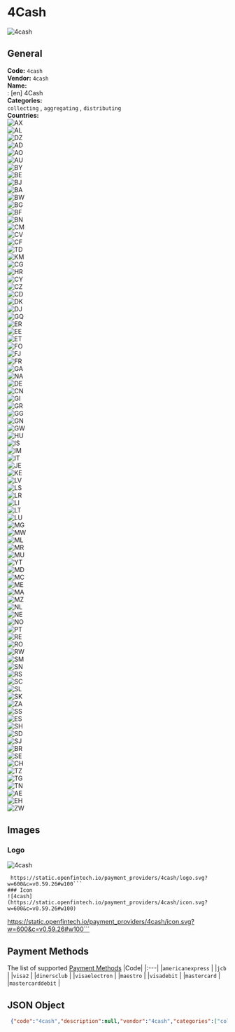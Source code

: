 # 4Cash 
![4cash](https://static.openfintech.io/payment_providers/4cash/logo.svg?w=600&c=v0.59.26#w100)  
## General 
**Code:** `4cash`  
**Vendor:** `4cash`  
**Name:**  
:	[en] 4Cash  
**Categories:**  
`collecting`  , `aggregating`  , `distributing`  
**Countries:**  
![AX](https://cdnjs.cloudflare.com/ajax/libs/flag-icon-css/3.3.0/flags/4x3/AX.svg#w24)  
![AL](https://cdnjs.cloudflare.com/ajax/libs/flag-icon-css/3.3.0/flags/4x3/AL.svg#w24)  
![DZ](https://cdnjs.cloudflare.com/ajax/libs/flag-icon-css/3.3.0/flags/4x3/DZ.svg#w24)  
![AD](https://cdnjs.cloudflare.com/ajax/libs/flag-icon-css/3.3.0/flags/4x3/AD.svg#w24)  
![AO](https://cdnjs.cloudflare.com/ajax/libs/flag-icon-css/3.3.0/flags/4x3/AO.svg#w24)  
![AU](https://cdnjs.cloudflare.com/ajax/libs/flag-icon-css/3.3.0/flags/4x3/AU.svg#w24)  
![BY](https://cdnjs.cloudflare.com/ajax/libs/flag-icon-css/3.3.0/flags/4x3/BY.svg#w24)  
![BE](https://cdnjs.cloudflare.com/ajax/libs/flag-icon-css/3.3.0/flags/4x3/BE.svg#w24)  
![BJ](https://cdnjs.cloudflare.com/ajax/libs/flag-icon-css/3.3.0/flags/4x3/BJ.svg#w24)  
![BA](https://cdnjs.cloudflare.com/ajax/libs/flag-icon-css/3.3.0/flags/4x3/BA.svg#w24)  
![BW](https://cdnjs.cloudflare.com/ajax/libs/flag-icon-css/3.3.0/flags/4x3/BW.svg#w24)  
![BG](https://cdnjs.cloudflare.com/ajax/libs/flag-icon-css/3.3.0/flags/4x3/BG.svg#w24)  
![BF](https://cdnjs.cloudflare.com/ajax/libs/flag-icon-css/3.3.0/flags/4x3/BF.svg#w24)  
![BN](https://cdnjs.cloudflare.com/ajax/libs/flag-icon-css/3.3.0/flags/4x3/BN.svg#w24)  
![CM](https://cdnjs.cloudflare.com/ajax/libs/flag-icon-css/3.3.0/flags/4x3/CM.svg#w24)  
![CV](https://cdnjs.cloudflare.com/ajax/libs/flag-icon-css/3.3.0/flags/4x3/CV.svg#w24)  
![CF](https://cdnjs.cloudflare.com/ajax/libs/flag-icon-css/3.3.0/flags/4x3/CF.svg#w24)  
![TD](https://cdnjs.cloudflare.com/ajax/libs/flag-icon-css/3.3.0/flags/4x3/TD.svg#w24)  
![KM](https://cdnjs.cloudflare.com/ajax/libs/flag-icon-css/3.3.0/flags/4x3/KM.svg#w24)  
![CG](https://cdnjs.cloudflare.com/ajax/libs/flag-icon-css/3.3.0/flags/4x3/CG.svg#w24)  
![HR](https://cdnjs.cloudflare.com/ajax/libs/flag-icon-css/3.3.0/flags/4x3/HR.svg#w24)  
![CY](https://cdnjs.cloudflare.com/ajax/libs/flag-icon-css/3.3.0/flags/4x3/CY.svg#w24)  
![CZ](https://cdnjs.cloudflare.com/ajax/libs/flag-icon-css/3.3.0/flags/4x3/CZ.svg#w24)  
![CD](https://cdnjs.cloudflare.com/ajax/libs/flag-icon-css/3.3.0/flags/4x3/CD.svg#w24)  
![DK](https://cdnjs.cloudflare.com/ajax/libs/flag-icon-css/3.3.0/flags/4x3/DK.svg#w24)  
![DJ](https://cdnjs.cloudflare.com/ajax/libs/flag-icon-css/3.3.0/flags/4x3/DJ.svg#w24)  
![GQ](https://cdnjs.cloudflare.com/ajax/libs/flag-icon-css/3.3.0/flags/4x3/GQ.svg#w24)  
![ER](https://cdnjs.cloudflare.com/ajax/libs/flag-icon-css/3.3.0/flags/4x3/ER.svg#w24)  
![EE](https://cdnjs.cloudflare.com/ajax/libs/flag-icon-css/3.3.0/flags/4x3/EE.svg#w24)  
![ET](https://cdnjs.cloudflare.com/ajax/libs/flag-icon-css/3.3.0/flags/4x3/ET.svg#w24)  
![FO](https://cdnjs.cloudflare.com/ajax/libs/flag-icon-css/3.3.0/flags/4x3/FO.svg#w24)  
![FJ](https://cdnjs.cloudflare.com/ajax/libs/flag-icon-css/3.3.0/flags/4x3/FJ.svg#w24)  
![FR](https://cdnjs.cloudflare.com/ajax/libs/flag-icon-css/3.3.0/flags/4x3/FR.svg#w24)  
![GA](https://cdnjs.cloudflare.com/ajax/libs/flag-icon-css/3.3.0/flags/4x3/GA.svg#w24)  
![NA](https://cdnjs.cloudflare.com/ajax/libs/flag-icon-css/3.3.0/flags/4x3/NA.svg#w24)  
![DE](https://cdnjs.cloudflare.com/ajax/libs/flag-icon-css/3.3.0/flags/4x3/DE.svg#w24)  
![CN](https://cdnjs.cloudflare.com/ajax/libs/flag-icon-css/3.3.0/flags/4x3/CN.svg#w24)  
![GI](https://cdnjs.cloudflare.com/ajax/libs/flag-icon-css/3.3.0/flags/4x3/GI.svg#w24)  
![GR](https://cdnjs.cloudflare.com/ajax/libs/flag-icon-css/3.3.0/flags/4x3/GR.svg#w24)  
![GG](https://cdnjs.cloudflare.com/ajax/libs/flag-icon-css/3.3.0/flags/4x3/GG.svg#w24)  
![GN](https://cdnjs.cloudflare.com/ajax/libs/flag-icon-css/3.3.0/flags/4x3/GN.svg#w24)  
![GW](https://cdnjs.cloudflare.com/ajax/libs/flag-icon-css/3.3.0/flags/4x3/GW.svg#w24)  
![HU](https://cdnjs.cloudflare.com/ajax/libs/flag-icon-css/3.3.0/flags/4x3/HU.svg#w24)  
![IS](https://cdnjs.cloudflare.com/ajax/libs/flag-icon-css/3.3.0/flags/4x3/IS.svg#w24)  
![IM](https://cdnjs.cloudflare.com/ajax/libs/flag-icon-css/3.3.0/flags/4x3/IM.svg#w24)  
![IT](https://cdnjs.cloudflare.com/ajax/libs/flag-icon-css/3.3.0/flags/4x3/IT.svg#w24)  
![JE](https://cdnjs.cloudflare.com/ajax/libs/flag-icon-css/3.3.0/flags/4x3/JE.svg#w24)  
![KE](https://cdnjs.cloudflare.com/ajax/libs/flag-icon-css/3.3.0/flags/4x3/KE.svg#w24)  
![LV](https://cdnjs.cloudflare.com/ajax/libs/flag-icon-css/3.3.0/flags/4x3/LV.svg#w24)  
![LS](https://cdnjs.cloudflare.com/ajax/libs/flag-icon-css/3.3.0/flags/4x3/LS.svg#w24)  
![LR](https://cdnjs.cloudflare.com/ajax/libs/flag-icon-css/3.3.0/flags/4x3/LR.svg#w24)  
![LI](https://cdnjs.cloudflare.com/ajax/libs/flag-icon-css/3.3.0/flags/4x3/LI.svg#w24)  
![LT](https://cdnjs.cloudflare.com/ajax/libs/flag-icon-css/3.3.0/flags/4x3/LT.svg#w24)  
![LU](https://cdnjs.cloudflare.com/ajax/libs/flag-icon-css/3.3.0/flags/4x3/LU.svg#w24)  
![MG](https://cdnjs.cloudflare.com/ajax/libs/flag-icon-css/3.3.0/flags/4x3/MG.svg#w24)  
![MW](https://cdnjs.cloudflare.com/ajax/libs/flag-icon-css/3.3.0/flags/4x3/MW.svg#w24)  
![ML](https://cdnjs.cloudflare.com/ajax/libs/flag-icon-css/3.3.0/flags/4x3/ML.svg#w24)  
![MR](https://cdnjs.cloudflare.com/ajax/libs/flag-icon-css/3.3.0/flags/4x3/MR.svg#w24)  
![MU](https://cdnjs.cloudflare.com/ajax/libs/flag-icon-css/3.3.0/flags/4x3/MU.svg#w24)  
![YT](https://cdnjs.cloudflare.com/ajax/libs/flag-icon-css/3.3.0/flags/4x3/YT.svg#w24)  
![MD](https://cdnjs.cloudflare.com/ajax/libs/flag-icon-css/3.3.0/flags/4x3/MD.svg#w24)  
![MC](https://cdnjs.cloudflare.com/ajax/libs/flag-icon-css/3.3.0/flags/4x3/MC.svg#w24)  
![ME](https://cdnjs.cloudflare.com/ajax/libs/flag-icon-css/3.3.0/flags/4x3/ME.svg#w24)  
![MA](https://cdnjs.cloudflare.com/ajax/libs/flag-icon-css/3.3.0/flags/4x3/MA.svg#w24)  
![MZ](https://cdnjs.cloudflare.com/ajax/libs/flag-icon-css/3.3.0/flags/4x3/MZ.svg#w24)  
![NL](https://cdnjs.cloudflare.com/ajax/libs/flag-icon-css/3.3.0/flags/4x3/NL.svg#w24)  
![NE](https://cdnjs.cloudflare.com/ajax/libs/flag-icon-css/3.3.0/flags/4x3/NE.svg#w24)  
![NO](https://cdnjs.cloudflare.com/ajax/libs/flag-icon-css/3.3.0/flags/4x3/NO.svg#w24)  
![PT](https://cdnjs.cloudflare.com/ajax/libs/flag-icon-css/3.3.0/flags/4x3/PT.svg#w24)  
![RE](https://cdnjs.cloudflare.com/ajax/libs/flag-icon-css/3.3.0/flags/4x3/RE.svg#w24)  
![RO](https://cdnjs.cloudflare.com/ajax/libs/flag-icon-css/3.3.0/flags/4x3/RO.svg#w24)  
![RW](https://cdnjs.cloudflare.com/ajax/libs/flag-icon-css/3.3.0/flags/4x3/RW.svg#w24)  
![SM](https://cdnjs.cloudflare.com/ajax/libs/flag-icon-css/3.3.0/flags/4x3/SM.svg#w24)  
![SN](https://cdnjs.cloudflare.com/ajax/libs/flag-icon-css/3.3.0/flags/4x3/SN.svg#w24)  
![RS](https://cdnjs.cloudflare.com/ajax/libs/flag-icon-css/3.3.0/flags/4x3/RS.svg#w24)  
![SC](https://cdnjs.cloudflare.com/ajax/libs/flag-icon-css/3.3.0/flags/4x3/SC.svg#w24)  
![SL](https://cdnjs.cloudflare.com/ajax/libs/flag-icon-css/3.3.0/flags/4x3/SL.svg#w24)  
![SK](https://cdnjs.cloudflare.com/ajax/libs/flag-icon-css/3.3.0/flags/4x3/SK.svg#w24)  
![ZA](https://cdnjs.cloudflare.com/ajax/libs/flag-icon-css/3.3.0/flags/4x3/ZA.svg#w24)  
![SS](https://cdnjs.cloudflare.com/ajax/libs/flag-icon-css/3.3.0/flags/4x3/SS.svg#w24)  
![ES](https://cdnjs.cloudflare.com/ajax/libs/flag-icon-css/3.3.0/flags/4x3/ES.svg#w24)  
![SH](https://cdnjs.cloudflare.com/ajax/libs/flag-icon-css/3.3.0/flags/4x3/SH.svg#w24)  
![SD](https://cdnjs.cloudflare.com/ajax/libs/flag-icon-css/3.3.0/flags/4x3/SD.svg#w24)  
![SJ](https://cdnjs.cloudflare.com/ajax/libs/flag-icon-css/3.3.0/flags/4x3/SJ.svg#w24)  
![BR](https://cdnjs.cloudflare.com/ajax/libs/flag-icon-css/3.3.0/flags/4x3/BR.svg#w24)  
![SE](https://cdnjs.cloudflare.com/ajax/libs/flag-icon-css/3.3.0/flags/4x3/SE.svg#w24)  
![CH](https://cdnjs.cloudflare.com/ajax/libs/flag-icon-css/3.3.0/flags/4x3/CH.svg#w24)  
![TZ](https://cdnjs.cloudflare.com/ajax/libs/flag-icon-css/3.3.0/flags/4x3/TZ.svg#w24)  
![TG](https://cdnjs.cloudflare.com/ajax/libs/flag-icon-css/3.3.0/flags/4x3/TG.svg#w24)  
![TN](https://cdnjs.cloudflare.com/ajax/libs/flag-icon-css/3.3.0/flags/4x3/TN.svg#w24)  
![AE](https://cdnjs.cloudflare.com/ajax/libs/flag-icon-css/3.3.0/flags/4x3/AE.svg#w24)  
![EH](https://cdnjs.cloudflare.com/ajax/libs/flag-icon-css/3.3.0/flags/4x3/EH.svg#w24)  
![ZW](https://cdnjs.cloudflare.com/ajax/libs/flag-icon-css/3.3.0/flags/4x3/ZW.svg#w24)  
 
## Images 
### Logo 
![4cash](https://static.openfintech.io/payment_providers/4cash/logo.svg?w=600&c=v0.59.26#w100)  
```
 https://static.openfintech.io/payment_providers/4cash/logo.svg?w=600&c=v0.59.26#w100```  
### Icon 
![4cash](https://static.openfintech.io/payment_providers/4cash/icon.svg?w=600&c=v0.59.26#w100)  
```
 https://static.openfintech.io/payment_providers/4cash/icon.svg?w=600&c=v0.59.26#w100```  
## Payment Methods 
The list of supported  [Payment Methods](#) 
|Code| 
|:---| 
|`americanexpress` | 
|`jcb` | 
|`visa2` | 
|`dinersclub` | 
|`visaelectron` | 
|`maestro` | 
|`visadebit` | 
|`mastercard` | 
|`mastercarddebit` | 
 
## JSON Object 
```json
 {"code":"4cash","description":null,"vendor":"4cash","categories":["collecting","aggregating","distributing"],"countries":["AX","AL","DZ","AD","AO","AU","BY","BE","BJ","BA","BW","BG","BF","BN","CM","CV","CF","TD","KM","CG","HR","CY","CZ","CD","DK","DJ","GQ","ER","EE","ET","FO","FJ","FR","GA","NA","DE","CN","GI","GR","GG","GN","GW","HU","IS","IM","IT","JE","KE","LV","LS","LR","LI","LT","LU","MG","MW","ML","MR","MU","YT","MD","MC","ME","MA","MZ","NL","NE","NO","PT","RE","RO","RW","SM","SN","RS","SC","SL","SK","ZA","SS","ES","SH","SD","SJ","BR","SE","CH","TZ","TG","TN","AE","EH","ZW"],"payment_method":["americanexpress","jcb","visa2","dinersclub","visaelectron","maestro","visadebit","mastercard","mastercarddebit"],"payout_method":null,"metadata":{"about_payments_code":"4cash"},"name":{"en":"4Cash"}}```  
